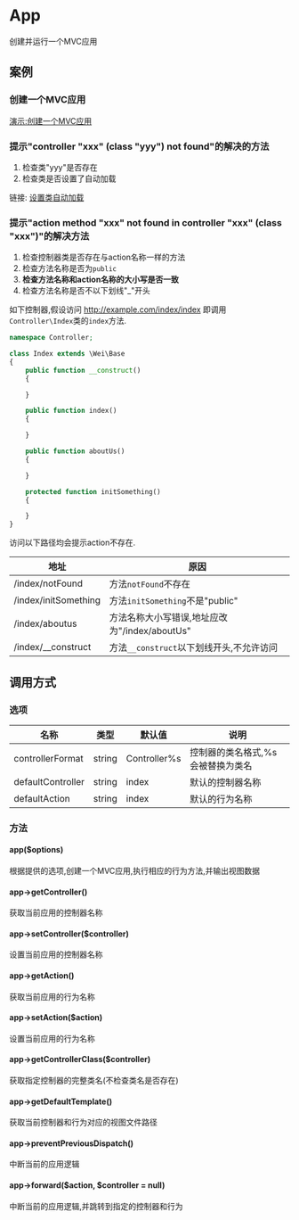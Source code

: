 App
===

创建并运行一个MVC应用

案例
----

### 创建一个MVC应用

[演示:创建一个MVC应用](../../../demos/new-app)

### 提示"controller "xxx" (class "yyy") not found"的解决的方法

1. 检查类"yyy"是否存在
2. 检查类是否设置了自动加载

链接: [设置类自动加载](wei.md#设置类自动加载)

### 提示"action method "xxx" not found in controller "xxx" (class "xxx")"的解决方法

1. 检查控制器类是否存在与action名称一样的方法
2. 检查方法名称是否为`public`
3. **检查方法名称和action名称的大小写是否一致**
4. 检查方法名称是否不以下划线"_"开头

如下控制器,假设访问 http://example.com/index/index 即调用`Controller\Index`类的`index`方法.

```php
namespace Controller;

class Index extends \Wei\Base
{
    public function __construct()
    {

    }

    public function index()
    {

    }

    public function aboutUs()
    {

    }

    protected function initSomething()
    {

    }
}
```

访问以下路径均会提示action不存在.

地址                  | 原因
----------------------|------
/index/notFound       | 方法`notFound`不存在
/index/initSomething  | 方法`initSomething`不是"public"
/index/aboutus        | 方法名称大小写错误,地址应改为"/index/aboutUs"
/index/__construct    | 方法`__construct`以下划线开头,不允许访问


调用方式
--------

### 选项

名称                | 类型    | 默认值        | 说明
--------------------|---------|---------------|------
controllerFormat    | string  | Controller\%s | 控制器的类名格式,%s会被替换为类名
defaultController   | string  | index         | 默认的控制器名称
defaultAction       | string  | index         | 默认的行为名称

### 方法

#### app($options)
根据提供的选项,创建一个MVC应用,执行相应的行为方法,并输出视图数据

#### app->getController()
获取当前应用的控制器名称

#### app->setController($controller)
设置当前应用的控制器名称

#### app->getAction()
获取当前应用的行为名称

#### app->setAction($action)
设置当前应用的行为名称

#### app->getControllerClass($controller)
获取指定控制器的完整类名(不检查类名是否存在)

#### app->getDefaultTemplate()
获取当前控制器和行为对应的视图文件路径

#### app->preventPreviousDispatch()
中断当前的应用逻辑

#### app->forward($action, $controller = null)
中断当前的应用逻辑,并跳转到指定的控制器和行为

